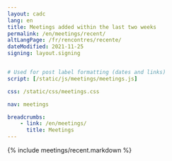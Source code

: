 ```yaml
---
layout: cadc
lang: en
title: Meetings added within the last two weeks
permalink: /en/meetings/recent/
altLangPage: /fr/rencontres/recente/
dateModified: 2021-11-25
signing: layout.signing


# Used for post label formatting (dates and links)
script: [/static/js/meetings/meetings.js]

css: /static/css/meetings.css

nav: meetings

breadcrumbs:
    - link: /en/meetings/
      title: Meetings
---
```


{% include meetings/recent.markdown %}
